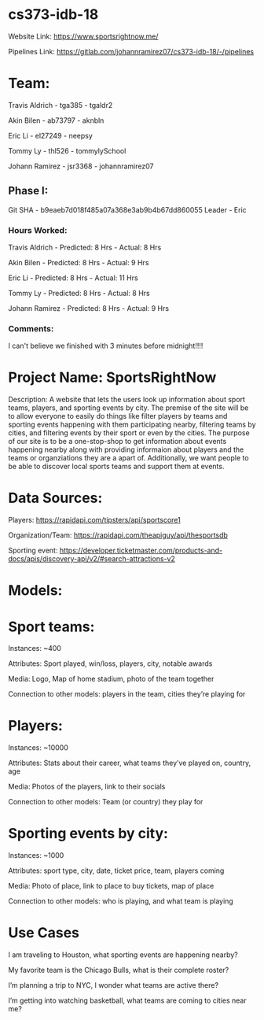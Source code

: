# cs373-idb-18

Website Link: https://www.sportsrightnow.me/

Pipelines Link: https://gitlab.com/johannramirez07/cs373-idb-18/-/pipelines

# Team: 
Travis Aldrich - tga385 - tgaldr2

Akin Bilen - ab73797 - aknbln

Eric Li - el27249 - neepsy

Tommy Ly - thl526 - tommylySchool

Johann Ramirez - jsr3368 - johannramirez07

## Phase I:
Git SHA - b9eaeb7d018f485a07a368e3ab9b4b67dd860055
Leader - Eric

### Hours Worked:
Travis Aldrich - Predicted: 8 Hrs - Actual: 8 Hrs

Akin Bilen - Predicted: 8 Hrs - Actual: 9 Hrs

Eric Li - Predicted: 8 Hrs - Actual: 11 Hrs

Tommy Ly - Predicted: 8 Hrs - Actual: 8 Hrs

Johann Ramirez - Predicted: 8 Hrs - Actual: 9 Hrs

### Comments:
I can't believe we finished with 3 minutes before midnight!!!!








# Project Name: SportsRightNow

Description: A website that lets the users look up information about sport teams, players, and sporting events by city. The premise of the site will be to allow everyone to easily do things like filter players by teams and sporting events happening with them participating nearby, filtering teams by cities, and filtering events by their sport or even by the cities. The purpose of our site is to be a one-stop-shop to get information about events happening nearby along with providing informaion about players and the teams or organziations they are a apart of. Additionally, we want people to be able to discover local sports teams and support them at events.

# Data Sources:

Players: https://rapidapi.com/tipsters/api/sportscore1 

Organization/Team: https://rapidapi.com/theapiguy/api/thesportsdb 

Sporting event: https://developer.ticketmaster.com/products-and-docs/apis/discovery-api/v2/#search-attractions-v2



# Models:


# Sport teams:

Instances: ~400

Attributes: Sport played, win/loss, players, city, notable awards

Media: Logo, Map of home stadium, photo of the team together

Connection to other models: players in the team, cities they’re playing for



# Players:

Instances: ~10000

Attributes: Stats about their career, what teams they’ve played on, country, age

Media:  Photos of the players, link to their socials

Connection to other models:  Team (or country) they play for



# Sporting events by city:

Instances: ~1000

Attributes: sport type, city, date, ticket price, team, players coming

Media: Photo of place, link to place to buy tickets, map of place

Connection to other models: who is playing, and what team is playing

# Use Cases
I am traveling to Houston, what sporting events are happening nearby?

My favorite team is the Chicago Bulls, what is their complete roster?

I’m planning a trip to NYC, I wonder what teams are active there?

I’m getting into watching basketball, what teams are coming to cities near me?